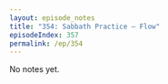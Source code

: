 ```yaml
---
layout: episode_notes
title: "354: Sabbath Practice — Flow"
episodeIndex: 357
permalink: /ep/354
---
```

No notes yet.
